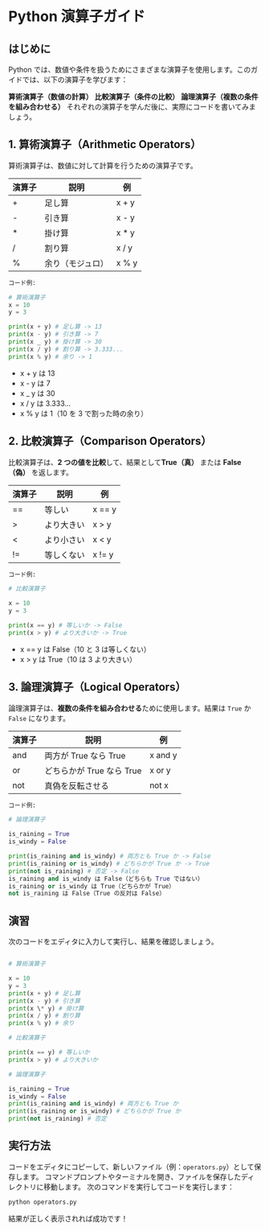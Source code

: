# Python 演算子ガイド

## はじめに

Python では、数値や条件を扱うためにさまざまな演算子を使用します。このガイドでは、以下の演算子を学びます：

**算術演算子（数値の計算）**
**比較演算子（条件の比較）**
**論理演算子（複数の条件を組み合わせる）**
それぞれの演算子を学んだ後に、実際にコードを書いてみましょう。

## 1. 算術演算子（Arithmetic Operators）

算術演算子は、数値に対して計算を行うための演算子です。

| 演算子 | 説明             | 例     |
| ------ | ---------------- | ------ |
| +      | 足し算           | x + y  |
| -      | 引き算           | x - y  |
| \*     | 掛け算           | x \* y |
| /      | 割り算           | x / y  |
| %      | 余り（モジュロ） | x % y  |

```python
コード例:

# 算術演算子
x = 10
y = 3

print(x + y) # 足し算 -> 13
print(x - y) # 引き算 -> 7
print(x _ y) # 掛け算 -> 30
print(x / y) # 割り算 -> 3.333...
print(x % y) # 余り -> 1
```

- x + y は 13
- x - y は 7
- x \_ y は 30
- x / y は 3.333...
- x % y は 1（10 を 3 で割った時の余り）

## 2. 比較演算子（Comparison Operators）

比較演算子は、**2 つの値を比較**して、結果として**True（真）** または **False（偽）** を返します。

| 演算子 | 説明       | 例     |
| ------ | ---------- | ------ |
| ==     | 等しい     | x == y |
| >      | より大きい | x > y  |
| <      | より小さい | x < y  |
| !=     | 等しくない | x != y |

```python
コード例:

# 比較演算子

x = 10
y = 3

print(x == y) # 等しいか -> False
print(x > y) # より大きいか -> True
```

- x == y は False（10 と 3 は等しくない）
- x > y は True（10 は 3 より大きい）

## 3. 論理演算子（Logical Operators）

論理演算子は、**複数の条件を組み合わせる**ために使用します。結果は `True` か `False` になります。

| 演算子 | 説明                      | 例      |
| ------ | ------------------------- | ------- |
| and    | 両方が True なら True     | x and y |
| or     | どちらかが True なら True | x or y  |
| not    | 真偽を反転させる          | not x   |

```python
コード例:

# 論理演算子

is_raining = True
is_windy = False

print(is_raining and is_windy) # 両方とも True か -> False
print(is_raining or is_windy) # どちらかが True か -> True
print(not is_raining) # 否定 -> False
is_raining and is_windy は False（どちらも True ではない）
is_raining or is_windy は True（どちらかが True）
not is_raining は False（True の反対は False）
```

## 演習

次のコードをエディタに入力して実行し、結果を確認しましょう。

```python

# 算術演算子

x = 10
y = 3
print(x + y) # 足し算
print(x - y) # 引き算
print(x \* y) # 掛け算
print(x / y) # 割り算
print(x % y) # 余り

# 比較演算子

print(x == y) # 等しいか
print(x > y) # より大きいか

# 論理演算子

is_raining = True
is_windy = False
print(is_raining and is_windy) # 両方とも True か
print(is_raining or is_windy) # どちらかが True か
print(not is_raining) # 否定
```

## 実行方法

コードをエディタにコピーして、新しいファイル（例：`operators.py`）として保存します。
コマンドプロンプトやターミナルを開き、ファイルを保存したディレクトリに移動します。
次のコマンドを実行してコードを実行します：

```bash
python operators.py
```

結果が正しく表示されれば成功です！
